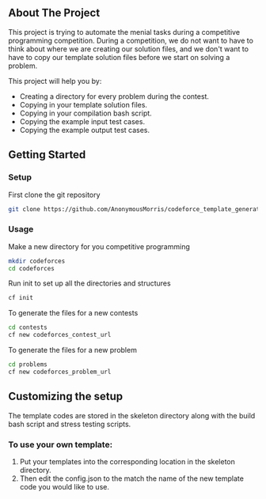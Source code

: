 ## About The Project
<!-- add a screenshot here of the project -->

This project is trying to automate the menial tasks during a competitive programming competition. During a competition, we do not want to have to think about where we are creating our solution files, and we don't want to have to copy our template solution files before we start on solving a problem. 

This project will help you by:
- Creating a directory for every problem during the contest.
-  Copying in your template solution files.
-  Copying in your compilation bash script.
-  Copying the example input test cases.
-  Copying the example output test cases.

## Getting Started
### Setup


First clone the git repository
```bash
git clone https://github.com/AnonymousMorris/codeforce_template_generator.git
```

### Usage
Make a new directory for you competitive programming
```bash
mkdir codeforces
cd codeforces
```
Run init to set up all the directories and structures
```bash
cf init
```
To generate the files for a new contests
```bash
cd contests
cf new codeforces_contest_url
```
To generate the files for a new problem
```bash
cd problems
cf new codeforces_problem_url
```
## Customizing the setup
The template codes are stored in the skeleton directory along with the build bash script and stress testing scripts. 

### To use your own template: 
1. Put your templates into the corresponding location in the skeleton directory.
2. Then edit the config.json to the match the name of the new template code you would like to use. 
